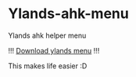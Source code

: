 # Ylands-ahk-menu
Ylands ahk helper menu 

!!! [Download ylands menu](https://github.com/veskeli/Ylands-ahk-menu/releases) !!!


This makes life easier :D
